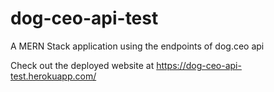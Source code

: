 # dog-ceo-api-test
A MERN Stack application using the endpoints of dog.ceo api

Check out the deployed website at https://dog-ceo-api-test.herokuapp.com/
